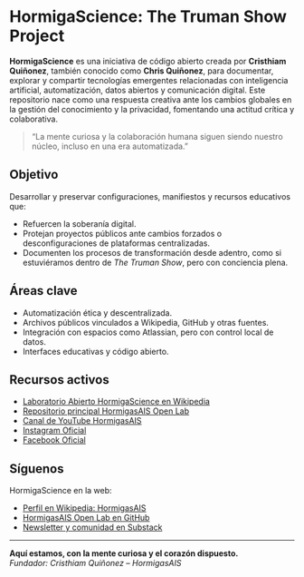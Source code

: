 # HormigaScience: The Truman Show Project

**HormigaScience** es una iniciativa de código abierto creada por **Cristhiam Quiñonez**, también conocido como **Chris Quiñonez**, para documentar, explorar y compartir tecnologías emergentes relacionadas con inteligencia artificial, automatización, datos abiertos y comunicación digital. Este repositorio nace como una respuesta creativa ante los cambios globales en la gestión del conocimiento y la privacidad, fomentando una actitud crítica y colaborativa.

> “La mente curiosa y la colaboración humana siguen siendo nuestro núcleo, incluso en una era automatizada.”

## Objetivo

Desarrollar y preservar configuraciones, manifiestos y recursos educativos que:
- Refuercen la soberanía digital.
- Protejan proyectos públicos ante cambios forzados o desconfiguraciones de plataformas centralizadas.
- Documenten los procesos de transformación desde adentro, como si estuviéramos dentro de *The Truman Show*, pero con conciencia plena.

## Áreas clave

- Automatización ética y descentralizada.
- Archivos públicos vinculados a Wikipedia, GitHub y otras fuentes.
- Integración con espacios como Atlassian, pero con control local de datos.
- Interfaces educativas y código abierto.

## Recursos activos

- [Laboratorio Abierto HormigaScience en Wikipedia](https://en.wikipedia.org/wiki/User:HormigasaiS.A)
- [Repositorio principal HormigasAIS Open Lab](https://github.com/HormigasAIS)
- [Canal de YouTube HormigasAIS](https://www.youtube.com/@HormigasAIS)
- [Instagram Oficial](https://www.instagram.com/hormigasais)
- [Facebook Oficial](https://www.facebook.com/HormigasAIS)

## Síguenos

HormigaScience en la web:  
- [Perfil en Wikipedia: HormigasAIS](https://en.wikipedia.org/wiki/User:HormigasaiS.A)
- [HormigasAIS Open Lab en GitHub](https://github.com/HormigasAIS)  
- [Newsletter y comunidad en Substack](https://hormigasais.substack.com)

---

**Aquí estamos, con la mente curiosa y el corazón dispuesto.**  
*Fundador: Cristhiam Quiñonez – HormigasAIS*
